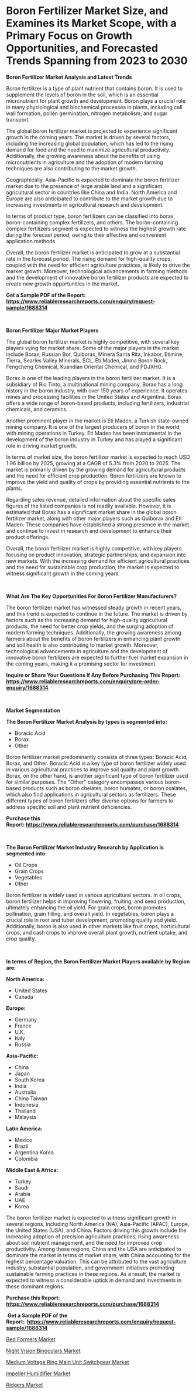 <p><h1>Boron Fertilizer Market Size, and Examines its Market Scope, with a Primary Focus on Growth Opportunities, and Forecasted Trends Spanning from 2023 to 2030</h1></p><p><strong>Boron Fertilizer Market Analysis and Latest Trends</strong></p>
<p><p>Boron fertilizer is a type of plant nutrient that contains boron. It is used to supplement the levels of boron in the soil, which is an essential micronutrient for plant growth and development. Boron plays a crucial role in many physiological and biochemical processes in plants, including cell wall formation, pollen germination, nitrogen metabolism, and sugar transport.</p><p>The global boron fertilizer market is projected to experience significant growth in the coming years. The market is driven by several factors, including the increasing global population, which has led to the rising demand for food and the need to maximize agricultural productivity. Additionally, the growing awareness about the benefits of using micronutrients in agriculture and the adoption of modern farming techniques are also contributing to the market growth.</p><p>Geographically, Asia-Pacific is expected to dominate the boron fertilizer market due to the presence of large arable land and a significant agricultural sector in countries like China and India. North America and Europe are also anticipated to contribute to the market growth due to increasing investments in agricultural research and development.</p><p>In terms of product type, boron fertilizers can be classified into borax, boron-containing complex fertilizers, and others. The boron-containing complex fertilizers segment is expected to witness the highest growth rate during the forecast period, owing to their effective and convenient application methods.</p><p>Overall, the boron fertilizer market is anticipated to grow at a substantial rate in the forecast period. The rising demand for high-quality crops, coupled with the need for efficient agriculture practices, is likely to drive the market growth. Moreover, technological advancements in farming methods and the development of innovative boron fertilizer products are expected to create new growth opportunities in the market.</p></p>
<p><strong>Get a Sample PDF of the Report:&nbsp; <a href="https://www.reliableresearchreports.com/enquiry/request-sample/1688314">https://www.reliableresearchreports.com/enquiry/request-sample/1688314</a></strong></p>
<p>&nbsp;</p>
<p><strong>Boron Fertilizer Major Market Players</strong></p>
<p><p>The global boron fertilizer market is highly competitive, with several key players vying for market share. Some of the major players in the market include Borax, Russian Bor, Quiborax, Minera Santa Rita, Inkabor, Etimine, Tierra, Searles Valley Minerals, SCL, Eti Maden, Jinma Boron Rock, Fengcheng Chemical, Kuandian Oriental Chemical, and PDJXHG.</p><p>Borax is one of the leading players in the boron fertilizer market. It is a subsidiary of Rio Tinto, a multinational mining company. Borax has a long history in the boron industry, with over 150 years of experience. It operates mines and processing facilities in the United States and Argentina. Borax offers a wide range of boron-based products, including fertilizers, industrial chemicals, and ceramics.</p><p>Another prominent player in the market is Eti Maden, a Turkish state-owned mining company. It is one of the largest producers of boron in the world, with mining operations in Turkey. Eti Maden has been instrumental in the development of the boron industry in Turkey and has played a significant role in driving market growth.</p><p>In terms of market size, the boron fertilizer market is expected to reach USD 1.96 billion by 2025, growing at a CAGR of 5.3% from 2020 to 2025. The market is primarily driven by the growing demand for agricultural products and the need for efficient crop production. Boron fertilizers are known to improve the yield and quality of crops by providing essential nutrients to the plants.</p><p>Regarding sales revenue, detailed information about the specific sales figures of the listed companies is not readily available. However, it is estimated that Borax has a significant market share in the global boron fertilizer market, along with other major players such as Quiborax and Eti Maden. These companies have established a strong presence in the market and continue to invest in research and development to enhance their product offerings.</p><p>Overall, the boron fertilizer market is highly competitive, with key players focusing on product innovation, strategic partnerships, and expansion into new markets. With the increasing demand for efficient agricultural practices and the need for sustainable crop production, the market is expected to witness significant growth in the coming years.</p></p>
<p>&nbsp;</p>
<p><strong>What Are The Key Opportunities For Boron Fertilizer Manufacturers?</strong></p>
<p><p>The boron fertilizer market has witnessed steady growth in recent years, and this trend is expected to continue in the future. The market is driven by factors such as the increasing demand for high-quality agricultural products, the need for better crop yields, and the surging adoption of modern farming techniques. Additionally, the growing awareness among farmers about the benefits of boron fertilizers in enhancing plant growth and soil health is also contributing to market growth. Moreover, technological advancements in agriculture and the development of innovative boron fertilizers are expected to further fuel market expansion in the coming years, making it a promising sector for investment.</p></p>
<p><strong>Inquire or Share Your Questions If Any Before Purchasing This Report: <a href="https://www.reliableresearchreports.com/enquiry/pre-order-enquiry/1688314">https://www.reliableresearchreports.com/enquiry/pre-order-enquiry/1688314</a></strong></p>
<p>&nbsp;</p>
<p><strong>Market Segmentation</strong></p>
<p><strong>The Boron Fertilizer Market Analysis by types is segmented into:</strong></p>
<p><ul><li>Boracic Acid</li><li>Borax</li><li>Other</li></ul></p>
<p><p>Boron fertilizer market predominantly consists of three types: Boracic Acid, Borax, and Other. Boracic Acid is a key type of boron fertilizer widely used in various agricultural practices to improve soil quality and plant growth. Borax, on the other hand, is another significant type of boron fertilizer used for similar purposes. The "Other" category encompasses various boron-based products such as boron chelates, boron humates, or boron oxalates, which also find applications in agricultural sectors as fertilizers. These different types of boron fertilizers offer diverse options for farmers to address specific soil and plant nutrient deficiencies.</p></p>
<p><strong>Purchase this Report:&nbsp;<a href="https://www.reliableresearchreports.com/purchase/1688314">https://www.reliableresearchreports.com/purchase/1688314</a></strong></p>
<p>&nbsp;</p>
<p><strong>The Boron Fertilizer Market Industry Research by Application is segmented into:</strong></p>
<p><ul><li>Oil Crops</li><li>Grain Crops</li><li>Vegetables</li><li>Other</li></ul></p>
<p><p>Boron fertilizer is widely used in various agricultural sectors. In oil crops, boron fertilizer helps in improving flowering, fruiting, and seed production, ultimately enhancing the oil yield. For grain crops, boron promotes pollination, grain filling, and overall yield. In vegetables, boron plays a crucial role in root and tuber development, promoting quality and yield. Additionally, boron is also used in other markets like fruit crops, horticultural crops, and cash crops to improve overall plant growth, nutrient uptake, and crop quality.</p></p>
<p>&nbsp;</p>
<p><strong>In terms of Region, the Boron Fertilizer Market Players available by Region are:</strong></p>
<p>
    <p> <strong> North America: </strong>
        <ul>
            <li>United States</li>
            <li>Canada</li>
        </ul>
        </p> 
    <p> <strong> Europe: </strong>
        <ul>
            <li>Germany</li>
            <li>France</li>
            <li>U.K.</li>
            <li>Italy</li>
            <li>Russia</li>
        </ul>
        </p> 
    <p> <strong> Asia-Pacific: </strong>
        <ul>
            <li>China</li>
            <li>Japan</li>
            <li>South Korea</li>
            <li>India</li>
            <li>Australia</li>
            <li>China Taiwan</li>
            <li>Indonesia</li>
            <li>Thailand</li>
            <li>Malaysia</li>
        </ul>
        </p> 
    <p> <strong> Latin America: </strong>
        <ul>
            <li>Mexico</li>
            <li>Brazil</li>
            <li>Argentina Korea</li>
            <li>Colombia</li>
        </ul>
        </p> 
    <p> <strong> Middle East & Africa: </strong>
        <ul>
            <li>Turkey</li>
            <li>Saudi</li>
            <li>Arabia</li>
            <li>UAE</li>
            <li>Korea</li>
        </ul>
    </p>
    </p>
<p><p>The boron fertilizer market is expected to witness significant growth in several regions, including North America (NA), Asia-Pacific (APAC), Europe, the United States (USA), and China. Factors driving this growth include the increasing adoption of precision agriculture practices, rising awareness about soil nutrient management, and the need for improved crop productivity. Among these regions, China and the USA are anticipated to dominate the market in terms of market share, with China accounting for the highest percentage valuation. This can be attributed to the vast agriculture industry, substantial population, and government initiatives promoting sustainable farming practices in these regions. As a result, the market is expected to witness a considerable uptick in demand and investments in these dominant regions.</p></p>
<p><strong>Purchase this Report: <a href="https://www.reliableresearchreports.com/purchase/1688314">https://www.reliableresearchreports.com/purchase/1688314</a></strong></p>
<p>&nbsp;<strong>Get a Sample PDF of the Report:&nbsp;&nbsp;<a href="https://www.reliableresearchreports.com/enquiry/request-sample/1688314">https://www.reliableresearchreports.com/enquiry/request-sample/1688314</a></strong></p>
<p><strong></strong></p>
<p><p><a href="https://github.com/ashepherd82/Market-Research-Report-List-1/blob/main/bed-formers-market.md">Bed Formers Market</a></p><p><a href="https://medium.com/@beverlychen69/night-vision-binoculars-market-comprehensive-assessment-by-type-application-and-geography-542c44529f92">Night Vision Binoculars Market</a></p><p><a href="https://www.linkedin.com/pulse/decoding-medium-voltage-ring-main-unit-switchgear-market-xpaef/">Medium Voltage Ring Main Unit Switchgear Market</a></p><p><a href="https://medium.com/@marilynadams76/impeller-humidifier-market-competitive-analysis-market-trends-and-forecast-to-2030-cd948565839c">Impeller Humidifier Market</a></p><p><a href="https://github.com/FassouRP/Market-Research-Report-List-1/blob/main/ridgers-market.md">Ridgers Market</a></p></p>